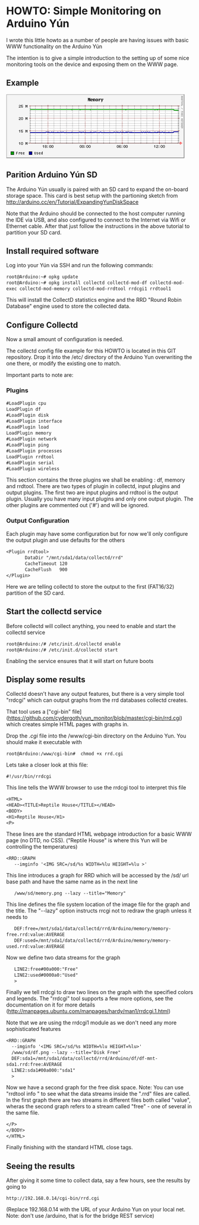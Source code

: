 ﻿HOWTO: Simple Monitoring on Arduino Yún 
=======================================

I wrote this little howto as a number of people are having issues with basic WWW functionality on the Arduino Yún

The intention is to give a simple introduction to the setting up of some nice monitoring tools on the device and exposing them on the WWW page.

Example
-------
![Sample Image](https://github.com/cydergoth/yun_monitor/blob/master/example/Reptile%20House_files/memory.png)

Parition Arduino Yún SD
-----------------------

The Arduino Yún usually is paired with an SD card to expand the on-board storage space. This card is best setup with the partioning sketch from http://arduino.cc/en/Tutorial/ExpandingYunDiskSpace

Note that the Arduino should be connected to the host computer running the IDE via USB, and also configured to connect to the Internet via Wifi or Ethernet cable. After that just follow the instructions in the above tutorial to partition your SD card.

Install required software
-------------------------

Log into your Yún via SSH and run the following commands:

    root@Arduino:~# opkg update
    root@Arduino:~# opkg install collectd collectd-mod-df collectd-mod-exec collectd-mod-memory collectd-mod-rrdtool rrdcgi1 rrdtool1

This will install the CollectD statistics engine and the RRD "Round Robin Database" engine used to store the collected data.

Configure Collectd
------------------

Now a small amount of configuration is needed.

The collectd config file example for this HOWTO is located in this GIT repository. Drop it into the /etc/ directory of the Arduino Yun overwriting the one there, or modify the existing one to match.

Important parts to note are:

### Plugins 

    #LoadPlugin cpu
    LoadPlugin df
    #LoadPlugin disk
    #LoadPlugin interface
    #LoadPlugin load
    LoadPlugin memory
    #LoadPlugin network
    #LoadPlugin ping
    #LoadPlugin processes
    LoadPlugin rrdtool
    #LoadPlugin serial
    #LoadPlugin wireless
    
This section contains the three plugins we shall be enabling : df, memory and rrdtool. There are two types of plugin in collectd, input plugins and output plugins. The first two are input plugins and rrdtool is the output plugin. Usually you have many input plugins and only one output plugin. The other plugins are commented out ('#') and will be ignored.

### Output Configuration

Each plugin may have some configuration but for now we'll only configure the output plugin and use defaults for the others

    <Plugin rrdtool>
           DataDir "/mnt/sda1/data/collectd/rrd"
           CacheTimeout 120
           CacheFlush   900
    </Plugin>
    
Here we are telling collectd to store the output to the first (FAT16/32) partition of the SD card.

Start the collectd service
--------------------------

Before collectd will collect anything, you need to enable and start the collectd service

    root@Arduino:/# /etc/init.d/collectd enable
    root@Arduino:/# /etc/init.d/collectd start

Enabling the service ensures that it will start on future boots

Display some results
--------------------

Collectd doesn't have any output features, but there is a very simple tool "rrdcgi" which can output graphs from the rrd databases collectd creates.

That tool uses a ["cgi-bin" file] (https://github.com/cydergoth/yun_monitor/blob/master/cgi-bin/rrd.cgi) which creates simple HTML pages with graphs in. 

Drop the _.cgi_ file into the /www/cgi-bin directory on the Arduino Yun. You should make it executable with

    root@Arduino:/www/cgi-bin#  chmod +x rrd.cgi

Lets take a closer look at this file:

    #!/usr/bin/rrdcgi
    
This line tells the WWW browser to use the rrdcgi tool to interpret this file

    <HTML>
    <HEAD><TITLE>Reptile House</TITLE></HEAD>
    <BODY>
    <H1>Reptile House</H1>
    <P>
    
These lines are the standard HTML webpage introduction for a basic WWW page (no DTD, no CSS). ("Reptile House" is where this Yun will be controlling the temperatures)

    <RRD::GRAPH
       --imginfo '<IMG SRC=/sd/%s WIDTH=%lu HEIGHT=%lu >'
       
This line introduces a graph for RRD which will be accessed by the /sd/ url base path and have the same name as in the next line

       /www/sd/memory.png --lazy --title="Memory" 
       
This line defines the file system location of the image file for the graph and the title. The "--lazy" option instructs rrcgi not to redraw the graph unless it needs to

       DEF:free=/mnt/sda1/data/collectd/rrd/Arduino/memory/memory-free.rrd:value:AVERAGE 
       DEF:used=/mnt/sda1/data/collectd/rrd/Arduino/memory/memory-used.rrd:value:AVERAGE 

Now we define two data streams for the graph

       LINE2:free#00a000:"Free"
       LINE2:used#0000a0:"Used"
       >
    
Finally we tell rrdcgi to draw two lines on the graph with the specified colors and legends. The "rrdcgi" tool supports a few more options, see the documentation on it for more details (http://manpages.ubuntu.com/manpages/hardy/man1/rrdcgi.1.html)

Note that we are using the rrdcgi1 module as we don't need any more sophisticated features

    <RRD::GRAPH
      --imginfo '<IMG SRC=/sd/%s WIDTH=%lu HEIGHT=%lu>'
      /www/sd/df.png --lazy --title="Disk Free"
      DEF:sda1=/mnt/sda1/data/collectd/rrd/Arduino/df/df-mnt-sda1.rrd:free:AVERAGE
      LINE2:sda1#00a000:"sda1"
      >
      
Now we have a second graph for the free disk space. Note: You can use "rrdtool info <file>" to see what the data streams inside the ".rrd" files are called. In the first graph there are two streams in different files both called "value", wheras the second graph refers to a stream called "free" - one of several in the same file. 

    </P>
    </BODY>
    </HTML>

Finally finishing with the standard HTML close tags.

Seeing the results
------------------

After giving it some time to collect data, say a few hours, see the results by going to

    http://192.168.0.14/cgi-bin/rrd.cgi 
    
(Replace 192.168.0.14 with the URL of your Arduino Yun on your local net. Note: don't use /arduino, that is for the bridge REST service)

